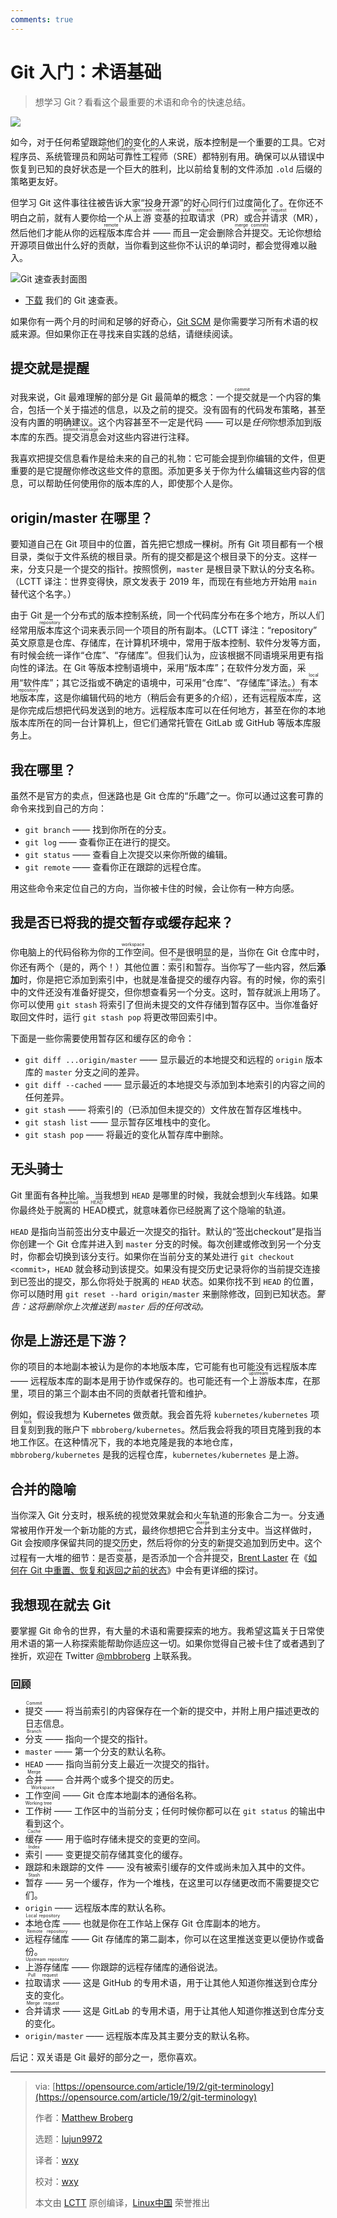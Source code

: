 ```yaml
---
comments: true
---
```


Git 入门：术语基础
======

> 想学习 Git？看看这个最重要的术语和命令的快速总结。

![](https://cdn.jsdelivr.net/gh/SDNURoboticsAILab/ImageBed@master/img/resources/git/171156gu9l8dvulxmxom6d.jpg)

如今，对于任何希望跟踪他们的变化的人来说，版本控制是一个重要的工具。它对程序员、系统管理员和<ruby>网站可靠性工程师<rt>site reliability engineers</rt></ruby>（SRE）都特别有用。确保可以从错误中恢复到已知的良好状态是一个巨大的胜利，比以前给复制的文件添加 `.old` 后缀的策略更友好。

但学习 Git 这件事往往被告诉大家“投身开源”的好心同行们过度简化了。在你还不明白之前，就有人要你给一个从<ruby>上游<rt>upstream</rt></ruby> <ruby>变基<rt>rebase</rt></ruby>的<ruby>拉取请求<rt>pull request</rt></ruby>（PR）或<ruby>合并请求<rt>merge request</rt></ruby>（MR），然后他们才能从你的<ruby>远程版本库<rt>remote</rt></ruby>合并 —— 而且一定会删除<ruby>合并提交<rt>merge commits</rt></ruby>。无论你想给开源项目做出什么好的贡献，当你看到这些你不认识的单词时，都会觉得难以融入。

![Git 速查表封面图](https://cdn.jsdelivr.net/gh/SDNURoboticsAILab/ImageBed@master/img/resources/git/git_cheat_sheet_cover.jpg)

- [下载](https://opensource.com/downloads/cheat-sheet-git) 我们的 Git 速查表。

如果你有一两个月的时间和足够的好奇心，[Git SCM](https://git-scm.com/about) 是你需要学习所有术语的权威来源。但如果你正在寻找来自实践的总结，请继续阅读。

## 提交就是提醒

对我来说，Git 最难理解的部分是 Git 最简单的概念：一个<ruby>提交<rt>commit</rt></ruby>就是一个内容的集合，包括一个关于描述的信息，以及之前的提交。没有固有的代码发布策略，甚至没有内置的明确建议。这个内容甚至不一定是代码 —— 可以是*任何*你想添加到版本库的东西。<ruby>提交消息<rt>commit message</rt></ruby>会对这些内容进行注释。

我喜欢把提交信息看作是给未来的自己的礼物：它可能会提到你编辑的文件，但更重要的是它提醒你修改这些文件的意图。添加更多关于你为什么编辑这些内容的信息，可以帮助任何使用你的版本库的人，即使那个人是你。

## origin/master 在哪里？

要知道自己在 Git 项目中的位置，首先把它想成一棵树。所有 Git 项目都有一个根目录，类似于文件系统的根目录。所有的提交都是这个根目录下的分支。这样一来，分支只是一个提交的指针。按照惯例，`master` 是根目录下默认的分支名称。（LCTT 译注：世界变得快，原文发表于 2019 年，而现在有些地方开始用 `main` 替代这个名字。）

由于 Git 是一个分布式的版本控制系统，同一个代码库分布在多个地方，所以人们经常用<ruby>版本库<rt>repository</rt></ruby>这个词来表示同一个项目的所有副本。（LCTT 译注：“repository” 英文原意是仓库、存储库，在计算机环境中，常用于版本控制、软件分发等方面，有时候会统一译作“仓库”、“存储库”。但我们认为，应该根据不同语境采用更有指向性的译法。在 Git 等版本控制语境中，采用“版本库”；在软件分发方面，采用“软件库”；其它泛指或不确定的语境中，可采用“仓库”、“存储库”译法。）有<ruby>本地版本库<rt>local repository</rt></ruby>，这是你编辑代码的地方（稍后会有更多的介绍），还有<ruby>远程版本库<rt>remote repository</rt></ruby>，这是你完成后想把代码发送到的地方。远程版本库可以在任何地方，甚至在你的本地版本库所在的同一台计算机上，但它们通常托管在 GitLab 或 GitHub 等版本库服务上。

## 我在哪里？

虽然不是官方的卖点，但迷路也是 Git 仓库的“乐趣”之一。你可以通过这套可靠的命令来找到自己的方向：

  * `git branch` —— 找到你所在的分支。
  * `git log` —— 查看你正在进行的提交。
  * `git status` —— 查看自上次提交以来你所做的编辑。
  * `git remote` —— 查看你正在跟踪的远程仓库。

用这些命令来定位自己的方向，当你被卡住的时候，会让你有一种方向感。

## 我是否已将我的提交暂存或缓存起来？

你电脑上的代码俗称为你的<ruby>工作空间<rt>workspace</rt></ruby>。但不是很明显的是，当你在 Git 仓库中时，你还有两个（是的，两个！）其他位置：<ruby>索引<rt>index</rt></ruby>和<ruby>暂存<rt>stash</rt></ruby>。当你写了一些内容，然后**添加**时，你是把它添加到索引中，也就是准备提交的缓存内容。有的时候，你的索引中的文件还没有准备好提交，但你想查看另一个分支。这时，暂存就派上用场了。你可以使用 `git stash` 将索引了但尚未提交的文件存储到暂存区中。当你准备好取回文件时，运行 `git stash pop` 将更改带回索引中。

下面是一些你需要使用暂存区和缓存区的命令：

  * `git diff ...origin/master` —— 显示最近的本地提交和远程的 `origin` 版本库的 `master` 分支之间的差异。
  * `git diff --cached` —— 显示最近的本地提交与添加到本地索引的内容之间的任何差异。
  * `git stash` —— 将索引的（已添加但未提交的）文件放在暂存区堆栈中。
  * `git stash list` —— 显示暂存区堆栈中的变化。
  * `git stash pop` —— 将最近的变化从暂存库中删除。

## 无头骑士

Git 里面有各种比喻。当我想到 `HEAD` 是哪里的时候，我就会想到火车线路。如果你最终处于<ruby>脱离的 HEAD<rt>detached HEAD</rt></ruby>模式，就意味着你已经脱离了这个隐喻的轨道。

`HEAD` 是指向当前签出分支中最近一次提交的指针。默认的“<ryby>签出<rt>checkout</rt></ruby>”是指当你创建一个 Git 仓库并进入到 `master` 分支的时候。每次创建或修改到另一个分支时，你都会切换到该分支行。如果你在当前分支的某处进行 `git checkout <commit>`，`HEAD` 就会移动到该提交。如果没有提交历史记录将你的当前提交连接到已签出的提交，那么你将处于脱离的 `HEAD` 状态。如果你找不到 `HEAD` 的位置，你可以随时用 `git reset --hard origin/master` 来删除修改，回到已知状态。*警告：这将删除你上次推送到 `master` 后的任何改动。*

## 你是上游还是下游？

你的项目的本地副本被认为是你的本地版本库，它可能有也可能没有远程版本库 —— 远程版本库的副本是用于协作或保存的。也可能还有一个<ruby>上游<rt>upstream</rt></ruby>版本库，在那里，项目的第三个副本由不同的贡献者托管和维护。

例如，假设我想为 Kubernetes 做贡献。我会首先将 `kubernetes/kubernetes` 项目<ruby>复刻<rt>fork</rt></ruby>到我的账户下 `mbbroberg/kubernetes`。然后我会将我的项目克隆到我的本地工作区。在这种情况下，我的本地克隆是我的本地仓库，`mbbroberg/kubernetes` 是我的远程仓库，`kubernetes/kubernetes` 是上游。

## 合并的隐喻

当你深入 Git 分支时，根系统的视觉效果就会和火车轨道的形象合二为一。分支通常被用作开发一个新功能的方式，最终你想把它<ruby>合并<rt>merge</rt></ruby>到主分支中。当这样做时，Git 会按顺序保留共同的提交历史，然后将你的分支的新提交追加到历史中。这个过程有一大堆的细节：是否<ruby>变基<rt>rebase</rt></ruby>，是否添加一个<ruby>合并提交<rt>merge commit</rt></ruby>，[Brent Laster](https://opensource.com/users/bclaster) 在《[如何在 Git 中重置、恢复和返回之前的状态](https://opensource.com/article/18/6/git-reset-revert-rebase-commands)》中会有更详细的探讨。

## 我想现在就去 Git

要掌握 Git 命令的世界，有大量的术语和需要探索的地方。我希望这篇关于日常使用术语的第一人称探索能帮助你适应这一切。如果你觉得自己被卡住了或者遇到了挫折，欢迎在 Twitter [@mbbroberg](https://twitter.com/mbbroberg) 上联系我。

### 回顾

  * <ruby>提交<rt>Commit</rt></ruby> —— 将当前索引的内容保存在一个新的提交中，并附上用户描述更改的日志信息。
  * <ruby>分支<rt>Branch</rt></ruby> —— 指向一个提交的指针。
  * `master` —— 第一个分支的默认名称。
  * `HEAD` —— 指向当前分支上最近一次提交的指针。
  * <ruby>合并<rt>Merge</rt></ruby> —— 合并两个或多个提交的历史。
  * <ruby>工作空间<rt>Workspace</rt></ruby> —— Git 仓库本地副本的通俗名称。
  * <ruby>工作树<rt>Working tree</rt></ruby> —— 工作区中的当前分支；任何时候你都可以在 `git status` 的输出中看到这个。
  * <ruby>缓存<rt>Cache</rt></ruby> —— 用于临时存储未提交的变更的空间。
  * <ruby>索引<rt>Index</rt></ruby> —— 变更提交前存储其变化的缓存。
  * 跟踪和未跟踪的文件 —— 没有被索引缓存的文件或尚未加入其中的文件。
  * <ruby>暂存<rt>Stash</rt></ruby> —— 另一个缓存，作为一个堆栈，在这里可以存储更改而不需要提交它们。
  * `origin` —— 远程版本库的默认名称。
  * <ruby>本地仓库<rt>Local repository</rt></ruby> —— 也就是你在工作站上保存 Git 仓库副本的地方。
  * <ruby>远程存储库<rt>Remote repository</rt></ruby> —— Git 存储库的第二副本，你可以在这里推送变更以便协作或备份。
  * <ruby>上游存储库<rt>Upstream repository</rt></ruby> —— 你跟踪的远程存储库的通俗说法。
  * <ruby>拉取请求<rt>Pull request</rt></ruby> —— 这是 GitHub 的专用术语，用于让其他人知道你推送到仓库分支的变化。
  * <ruby>合并请求<rt>Merge request</rt></ruby> —— 这是 GitLab 的专用术语，用于让其他人知道你推送到仓库分支的变化。
  * `origin/master` —— 远程版本库及其主要分支的默认名称。

后记：双关语是 Git 最好的部分之一，愿你喜欢。

--------------------------------------------------------------------------------

>via: [https://opensource.com/article/19/2/git-terminology](https://opensource.com/article/19/2/git-terminology)
>
>作者：[Matthew Broberg](https://opensource.com/users/mbbroberg)
>
>选题：[lujun9972](https://github.com/lujun9972)
>
>译者：[wxy](https://github.com/wxy)
>
>校对：[wxy](https://github.com/wxy)
>
>本文由 [LCTT](https://github.com/LCTT/TranslateProject) 原创编译，[Linux中国](https://linux.cn/) 荣誉推出
